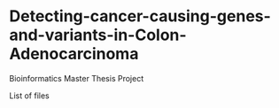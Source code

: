 # Detecting-cancer-causing-genes-and-variants-in-Colon-Adenocarcinoma
Bioinformatics Master Thesis Project

List of files

